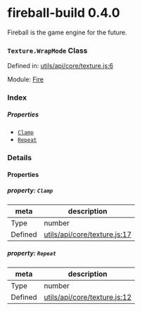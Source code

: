 
# fireball-build 0.4.0

Fireball is the game engine for the future.

### `Texture.WrapMode` Class


Defined in: [utils/api/core/texture.js:6](../files/utils/api/core/texture.js.js)

Module: [Fire](../modules/Fire.md)




 

### Index

##### Properties

  - [`Clamp`](#property-clamp)
  - [`Repeat`](#property-repeat)







### Details


#### Properties



##### property: `Clamp`



| meta | description |
|------|-------------|
| Type | number |
| Defined | [utils/api/core/texture.js:17](../files/utils_api_core_texture.js.md#l17) |




##### property: `Repeat`



| meta | description |
|------|-------------|
| Type | number |
| Defined | [utils/api/core/texture.js:12](../files/utils_api_core_texture.js.md#l12) |






